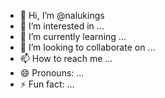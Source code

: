 - 👋 Hi, I’m @nalukings
- 👀 I’m interested in ...
- 🌱 I’m currently learning ...
- 💞️ I’m looking to collaborate on ...
- 📫 How to reach me ...
- 😄 Pronouns: ...
- ⚡ Fun fact: ...

<!---
nalukings/nalukings is a ✨ special ✨ repository because its `README.md` (this file) appears on your GitHub profile.
You can click the Preview link to take a look at your changes.
--->
